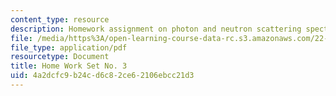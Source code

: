 ```yaml
---
content_type: resource
description: Homework assignment on photon and neutron scattering spectroscopy.
file: /media/https%3A/open-learning-course-data-rc.s3.amazonaws.com/22-903-photon-and-neutron-scattering-spectroscopy-and-its-applications-in-condensed-matter-spring-2005/4a2dcfc9b24cd6c82ce62106ebcc21d3_22_903_hw_3_051.pdf
file_type: application/pdf
resourcetype: Document
title: Home Work Set No. 3
uid: 4a2dcfc9-b24c-d6c8-2ce6-2106ebcc21d3
---
```

